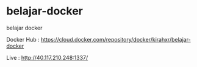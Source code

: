 # belajar-docker
belajar docker

Docker Hub : https://cloud.docker.com/repository/docker/kirahxr/belajar-docker

Live : http://40.117.210.248:1337/
